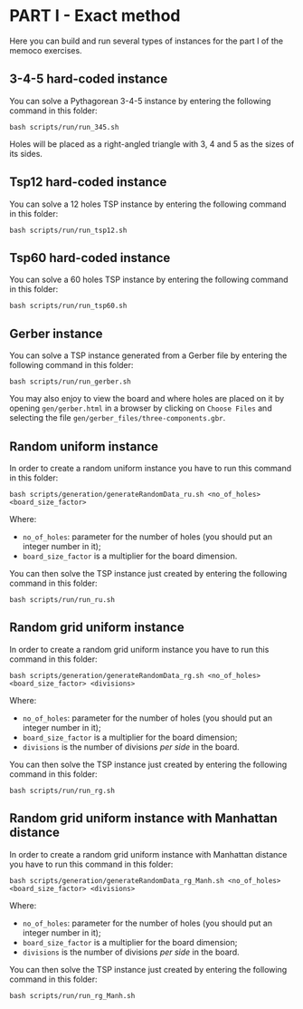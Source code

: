 # PART I - Exact method

Here you can build and run several types of instances for the part I of the
memoco exercises.

## 3-4-5 hard-coded instance

You can solve a Pythagorean 3-4-5 instance by entering the following command in
this folder:

    bash scripts/run/run_345.sh

Holes will be placed as a right-angled triangle with 3, 4 and 5 as the sizes of
its sides.

## Tsp12 hard-coded instance

You can solve a 12 holes TSP instance by entering the following command in this
folder:

    bash scripts/run/run_tsp12.sh

## Tsp60 hard-coded instance

You can solve a 60 holes TSP instance by entering the following command in this
folder:

    bash scripts/run/run_tsp60.sh

## Gerber instance

You can solve a TSP instance generated from a Gerber file by entering the
following command in this folder:

    bash scripts/run/run_gerber.sh

You may also enjoy to view the board and where holes are placed on it by opening
`gen/gerber.html` in a browser by clicking on `Choose Files` and selecting the
file `gen/gerber_files/three-components.gbr`.

## Random uniform instance

In order to create a random uniform instance you have to run this command in
this folder:

    bash scripts/generation/generateRandomData_ru.sh <no_of_holes> <board_size_factor>

Where:
* `no_of_holes`: parameter for the number of holes (you should put an
  integer number in it);
* `board_size_factor` is a multiplier for the board dimension.

You can then solve the TSP instance just created by entering the following
command in this folder:

    bash scripts/run/run_ru.sh

## Random grid uniform instance

In order to create a random grid uniform instance you have to run this command
in this folder:

    bash scripts/generation/generateRandomData_rg.sh <no_of_holes> <board_size_factor> <divisions>

Where:
* `no_of_holes`: parameter for the number of holes (you should put an
  integer number in it);
* `board_size_factor` is a multiplier for the board dimension;
* `divisions` is the number of divisions *per side* in the board.

You can then solve the TSP instance just created by entering the following
command in this folder:

    bash scripts/run/run_rg.sh

## Random grid uniform instance with Manhattan distance

In order to create a random grid uniform instance with Manhattan distance you
have to run this command in this folder:

    bash scripts/generation/generateRandomData_rg_Manh.sh <no_of_holes> <board_size_factor> <divisions>

Where:
* `no_of_holes`: parameter for the number of holes (you should put an
  integer number in it);
* `board_size_factor` is a multiplier for the board dimension;
* `divisions` is the number of divisions *per side* in the board.

You can then solve the TSP instance just created by entering the following
command in this folder:

    bash scripts/run/run_rg_Manh.sh
